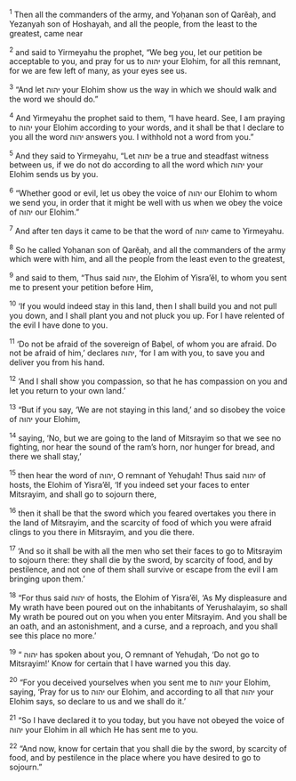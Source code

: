 <sup>1</sup> Then all the commanders of the army, and Yoḥanan son of Qarĕaḥ, and Yezanyah son of Hoshayah, and all the people, from the least to the greatest, came near

<sup>2</sup> and said to Yirmeyahu the prophet, “We beg you, let our petition be acceptable to you, and pray for us to יהוה your Elohim, for all this remnant, for we are few left of many, as your eyes see us.

<sup>3</sup> “And let יהוה your Elohim show us the way in which we should walk and the word we should do.”

<sup>4</sup> And Yirmeyahu the prophet said to them, “I have heard. See, I am praying to יהוה your Elohim according to your words, and it shall be that I declare to you all the word יהוה answers you. I withhold not a word from you.”

<sup>5</sup> And they said to Yirmeyahu, “Let יהוה be a true and steadfast witness between us, if we do not do according to all the word which יהוה your Elohim sends us by you.

<sup>6</sup> “Whether good or evil, let us obey the voice of יהוה our Elohim to whom we send you, in order that it might be well with us when we obey the voice of יהוה our Elohim.”

<sup>7</sup> And after ten days it came to be that the word of יהוה came to Yirmeyahu.

<sup>8</sup> So he called Yoḥanan son of Qarĕaḥ, and all the commanders of the army which were with him, and all the people from the least even to the greatest,

<sup>9</sup> and said to them, “Thus said יהוה, the Elohim of Yisra’ĕl, to whom you sent me to present your petition before Him,

<sup>10</sup> ‘If you would indeed stay in this land, then I shall build you and not pull you down, and I shall plant you and not pluck you up. For I have relented of the evil I have done to you.

<sup>11</sup> ‘Do not be afraid of the sovereign of Baḇel, of whom you are afraid. Do not be afraid of him,’ declares יהוה, ‘for I am with you, to save you and deliver you from his hand.

<sup>12</sup> ‘And I shall show you compassion, so that he has compassion on you and let you return to your own land.’

<sup>13</sup> “But if you say, ‘We are not staying in this land,’ and so disobey the voice of יהוה your Elohim,

<sup>14</sup> saying, ‘No, but we are going to the land of Mitsrayim so that we see no fighting, nor hear the sound of the ram’s horn, nor hunger for bread, and there we shall stay,’

<sup>15</sup> then hear the word of יהוה, O remnant of Yehuḏah! Thus said יהוה of hosts, the Elohim of Yisra’ĕl, ‘If you indeed set your faces to enter Mitsrayim, and shall go to sojourn there,

<sup>16</sup> then it shall be that the sword which you feared overtakes you there in the land of Mitsrayim, and the scarcity of food of which you were afraid clings to you there in Mitsrayim, and you die there.

<sup>17</sup> ‘And so it shall be with all the men who set their faces to go to Mitsrayim to sojourn there: they shall die by the sword, by scarcity of food, and by pestilence, and not one of them shall survive or escape from the evil I am bringing upon them.’

<sup>18</sup> “For thus said יהוה of hosts, the Elohim of Yisra’ĕl, ‘As My displeasure and My wrath have been poured out on the inhabitants of Yerushalayim, so shall My wrath be poured out on you when you enter Mitsrayim. And you shall be an oath, and an astonishment, and a curse, and a reproach, and you shall see this place no more.’

<sup>19</sup> “ יהוה has spoken about you, O remnant of Yehuḏah, ‘Do not go to Mitsrayim!’ Know for certain that I have warned you this day.

<sup>20</sup> “For you deceived yourselves when you sent me to יהוה your Elohim, saying, ‘Pray for us to יהוה our Elohim, and according to all that יהוה your Elohim says, so declare to us and we shall do it.’

<sup>21</sup> “So I have declared it to you today, but you have not obeyed the voice of יהוה your Elohim in all which He has sent me to you.

<sup>22</sup> “And now, know for certain that you shall die by the sword, by scarcity of food, and by pestilence in the place where you have desired to go to sojourn.”

